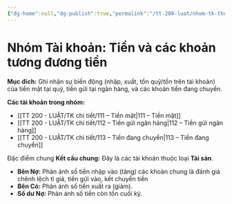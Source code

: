 ```yaml
---
{"dg-home":null,"dg-publish":true,"permalink":"/tt-200-luat/nhom-tk-theo-tt/nhom-tai-san-1/","dgPassFrontmatter":true,"noteIcon":""}
---
```



# Nhóm Tài khoản: Tiền và các khoản tương đương tiền

**Mục đích:** Ghi nhận sự biến động (nhập, xuất, tồn quỹ/tồn trên tài khoản) của tiền mặt tại quỹ, tiền gửi tại ngân hàng, và các khoản tiền đang chuyển.

**Các tài khoản trong nhóm:**
*   [[TT 200 - LUẬT/TK chi tiết/111 – Tiền mặt\|111 – Tiền mặt]]
*   [[TT 200 - LUẬT/TK chi tiết/112 – Tiền gửi ngân hàng\|112 – Tiền gửi ngân hàng]]
*   [[TT 200 - LUẬT/TK chi tiết/113 – Tiền đang chuyển\|113 – Tiền đang chuyển]]

Đặc điểm chung
**Kết cấu chung:** Đây là các tài khoản thuộc loại **Tài sản**.
*   **Bên Nợ:** Phản ánh số tiền nhập vào (tăng) các khoản chung là đánh giá chênh lệch tỉ giá, tiền gửi vào, kết chuyển tiền
*   **Bên Có:** Phản ánh số tiền xuất ra (giảm).
*   **Số dư Nợ:** Phản ánh số tiền còn tồn cuối kỳ.